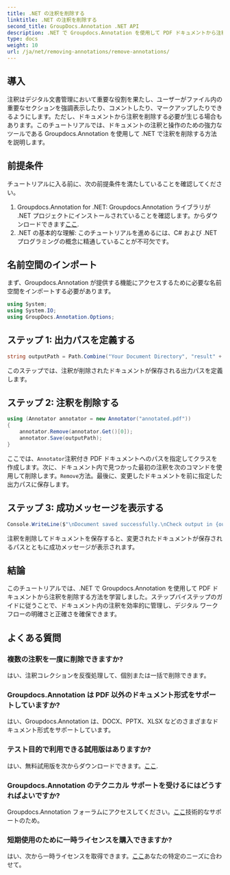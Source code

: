 ```yaml
---
title: .NET の注釈を削除する
linktitle: .NET の注釈を削除する
second_title: GroupDocs.Annotation .NET API
description: .NET で Groupdocs.Annotation を使用して PDF ドキュメントから注釈を削除する方法を学びます。デジタル文書管理プロセスを簡素化します。
type: docs
weight: 10
url: /ja/net/removing-annotations/remove-annotations/
---
```

## 導入
注釈はデジタル文書管理において重要な役割を果たし、ユーザーがファイル内の重要なセクションを強調表示したり、コメントしたり、マークアップしたりできるようにします。ただし、ドキュメントから注釈を削除する必要が生じる場合もあります。このチュートリアルでは、ドキュメントの注釈と操作のための強力なツールである Groupdocs.Annotation を使用して .NET で注釈を削除する方法を説明します。
## 前提条件
チュートリアルに入る前に、次の前提条件を満たしていることを確認してください。
1.  Groupdocs.Annotation for .NET: Groupdocs.Annotation ライブラリが .NET プロジェクトにインストールされていることを確認します。からダウンロードできます[ここ](https://releases.groupdocs.com/annotation/net/).
2. .NET の基本的な理解: このチュートリアルを進めるには、C# および .NET プログラミングの概念に精通していることが不可欠です。

## 名前空間のインポート
まず、Groupdocs.Annotation が提供する機能にアクセスするために必要な名前空間をインポートする必要があります。
```csharp
using System;
using System.IO;
using GroupDocs.Annotation.Options;
```
## ステップ 1: 出力パスを定義する
```csharp
string outputPath = Path.Combine("Your Document Directory", "result" + Path.GetExtension("input.pdf"));
```
このステップでは、注釈が削除されたドキュメントが保存される出力パスを定義します。
## ステップ 2: 注釈を削除する
```csharp
using (Annotator annotator = new Annotator("annotated.pdf"))
{
    annotator.Remove(annotator.Get()[0]);
    annotator.Save(outputPath);
}
```
ここでは、`Annotator`注釈付き PDF ドキュメントへのパスを指定してクラスを作成します。次に、ドキュメント内で見つかった最初の注釈を次のコマンドを使用して削除します。`Remove`方法。最後に、変更したドキュメントを前に指定した出力パスに保存します。
## ステップ 3: 成功メッセージを表示する
```csharp
Console.WriteLine($"\nDocument saved successfully.\nCheck output in {outputPath}.");
```
注釈を削除してドキュメントを保存すると、変更されたドキュメントが保存されるパスとともに成功メッセージが表示されます。

## 結論
このチュートリアルでは、.NET で Groupdocs.Annotation を使用して PDF ドキュメントから注釈を削除する方法を学習しました。ステップバイステップのガイドに従うことで、ドキュメント内の注釈を効率的に管理し、デジタル ワークフローの明確さと正確さを確保できます。
## よくある質問
### 複数の注釈を一度に削除できますか?
はい、注釈コレクションを反復処理して、個別または一括で削除できます。
### Groupdocs.Annotation は PDF 以外のドキュメント形式をサポートしていますか?
はい、Groupdocs.Annotation は、DOCX、PPTX、XLSX などのさまざまなドキュメント形式をサポートしています。
### テスト目的で利用できる試用版はありますか?
はい、無料試用版を次からダウンロードできます。[ここ](https://releases.groupdocs.com/).
### Groupdocs.Annotation のテクニカル サポートを受けるにはどうすればよいですか?
 Groupdocs.Annotation フォーラムにアクセスしてください。[ここ](https://forum.groupdocs.com/c/annotation/10)技術的なサポートのため。
### 短期使用のために一時ライセンスを購入できますか?
はい、次から一時ライセンスを取得できます。[ここ](https://purchase.groupdocs.com/temporary-license/)あなたの特定のニーズに合わせて。
